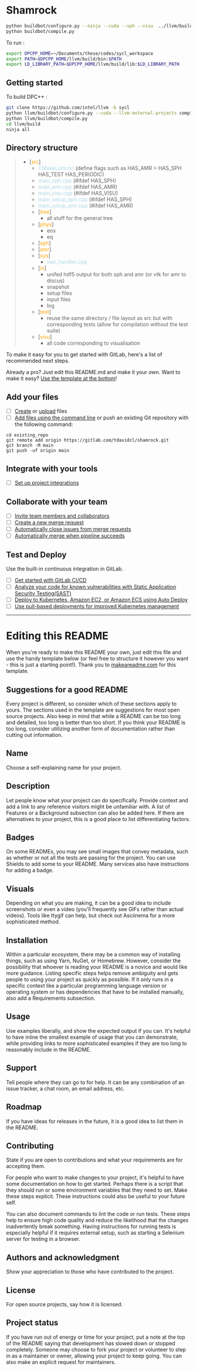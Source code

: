 # Shamrock

```bash
python buildbot/configure.py --ninja --cuda --sph --visu  ../llvm/build
python buildbot/compile.py
```

To run : 
```bash
export DPCPP_HOME=~/Documents/these/codes/sycl_workspace
export PATH=$DPCPP_HOME/llvm/build/bin:$PATH
export LD_LIBRARY_PATH=$DPCPP_HOME/llvm/build/lib:$LD_LIBRARY_PATH
```
## Getting started

To build DPC++ :

```bash
git clone https://github.com/intel/llvm -b sycl
python llvm/buildbot/configure.py --cuda --llvm-external-projects compiler-rt
python llvm/buildbot/compile.py
cd llvm/build
ninja all
```

## Directory structure


>- [<span style="color:orange">src</span>]
>    - <span style="color:lightblue">CMakeLists.txt</span> (define flags such as HAS_AMR >
HAS_SPH HAS_TEST HAS_PERIODIC)
>    - <span style="color:lightblue">main_sph.cpp</span> (#ifdef HAS_SPH)
>    - <span style="color:lightblue">main_amr.cpp</span> (#ifdef HAS_AMR)
>    - <span style="color:lightblue">main_visu.cpp</span> (#ifdef HAS_VISU)
>    - <span style="color:lightblue">main_setup_sph.cpp</span> (#ifdef HAS_SPH)
>    - <span style="color:lightblue">main_setup_amr.cpp</span> (#ifdef HAS_AMR)
>    - [<span style="color:orange">tree</span>]
>        - all stuff for the general tree
>    - [<span style="color:orange">phys</span>]
>        - eos
>        - eq
>    - [<span style="color:orange">sph</span>]
>    - [<span style="color:orange">amr</span>]
>    - [<span style="color:orange">sys</span>]
>        - <span style="color:lightblue">mpi_handler.cpp</span>
>    - [<span style="color:orange">io</span>]
>        - unifed hdf5 output for both sph and amr (or vtk for amr to discus)
>        - snapshot
>        - setup files
>        - input files
>        - log
>    - [<span style="color:orange">test</span>]
>        - reuse the same directory / file layout as src but with corresponding tests 
>            (allow for compilation without the test suite)
>    - [<span style="color:orange">visu</span>]
>        - all code corresponding to visualisation




To make it easy for you to get started with GitLab, here's a list of recommended next steps.

Already a pro? Just edit this README.md and make it your own. Want to make it easy? [Use the template at the bottom](#editing-this-readme)!

## Add your files

- [ ] [Create](https://gitlab.com/-/experiment/new_project_readme_content:a6ce3a1e4e526d43a45f897b9fb7acac?https://docs.gitlab.com/ee/user/project/repository/web_editor.html#create-a-file) or [upload](https://gitlab.com/-/experiment/new_project_readme_content:a6ce3a1e4e526d43a45f897b9fb7acac?https://docs.gitlab.com/ee/user/project/repository/web_editor.html#upload-a-file) files
- [ ] [Add files using the command line](https://gitlab.com/-/experiment/new_project_readme_content:a6ce3a1e4e526d43a45f897b9fb7acac?https://docs.gitlab.com/ee/gitlab-basics/add-file.html#add-a-file-using-the-command-line) or push an existing Git repository with the following command:

```
cd existing_repo
git remote add origin https://gitlab.com/tdavidcl/shamrock.git
git branch -M main
git push -uf origin main
```

## Integrate with your tools

- [ ] [Set up project integrations](https://gitlab.com/-/experiment/new_project_readme_content:a6ce3a1e4e526d43a45f897b9fb7acac?https://docs.gitlab.com/ee/user/project/integrations/)

## Collaborate with your team

- [ ] [Invite team members and collaborators](https://gitlab.com/-/experiment/new_project_readme_content:a6ce3a1e4e526d43a45f897b9fb7acac?https://docs.gitlab.com/ee/user/project/members/)
- [ ] [Create a new merge request](https://gitlab.com/-/experiment/new_project_readme_content:a6ce3a1e4e526d43a45f897b9fb7acac?https://docs.gitlab.com/ee/user/project/merge_requests/creating_merge_requests.html)
- [ ] [Automatically close issues from merge requests](https://gitlab.com/-/experiment/new_project_readme_content:a6ce3a1e4e526d43a45f897b9fb7acac?https://docs.gitlab.com/ee/user/project/issues/managing_issues.html#closing-issues-automatically)
- [ ] [Automatically merge when pipeline succeeds](https://gitlab.com/-/experiment/new_project_readme_content:a6ce3a1e4e526d43a45f897b9fb7acac?https://docs.gitlab.com/ee/user/project/merge_requests/merge_when_pipeline_succeeds.html)

## Test and Deploy

Use the built-in continuous integration in GitLab.

- [ ] [Get started with GitLab CI/CD](https://gitlab.com/-/experiment/new_project_readme_content:a6ce3a1e4e526d43a45f897b9fb7acac?https://docs.gitlab.com/ee/ci/quick_start/index.html)
- [ ] [Analyze your code for known vulnerabilities with Static Application Security Testing(SAST)](https://gitlab.com/-/experiment/new_project_readme_content:a6ce3a1e4e526d43a45f897b9fb7acac?https://docs.gitlab.com/ee/user/application_security/sast/)
- [ ] [Deploy to Kubernetes, Amazon EC2, or Amazon ECS using Auto Deploy](https://gitlab.com/-/experiment/new_project_readme_content:a6ce3a1e4e526d43a45f897b9fb7acac?https://docs.gitlab.com/ee/topics/autodevops/requirements.html)
- [ ] [Use pull-based deployments for improved Kubernetes management](https://gitlab.com/-/experiment/new_project_readme_content:a6ce3a1e4e526d43a45f897b9fb7acac?https://docs.gitlab.com/ee/user/clusters/agent/)

***

# Editing this README

When you're ready to make this README your own, just edit this file and use the handy template below (or feel free to structure it however you want - this is just a starting point!).  Thank you to [makeareadme.com](https://gitlab.com/-/experiment/new_project_readme_content:a6ce3a1e4e526d43a45f897b9fb7acac?https://www.makeareadme.com/) for this template.

## Suggestions for a good README
Every project is different, so consider which of these sections apply to yours. The sections used in the template are suggestions for most open source projects. Also keep in mind that while a README can be too long and detailed, too long is better than too short. If you think your README is too long, consider utilizing another form of documentation rather than cutting out information.

## Name
Choose a self-explaining name for your project.

## Description
Let people know what your project can do specifically. Provide context and add a link to any reference visitors might be unfamiliar with. A list of Features or a Background subsection can also be added here. If there are alternatives to your project, this is a good place to list differentiating factors.

## Badges
On some READMEs, you may see small images that convey metadata, such as whether or not all the tests are passing for the project. You can use Shields to add some to your README. Many services also have instructions for adding a badge.

## Visuals
Depending on what you are making, it can be a good idea to include screenshots or even a video (you'll frequently see GIFs rather than actual videos). Tools like ttygif can help, but check out Asciinema for a more sophisticated method.

## Installation
Within a particular ecosystem, there may be a common way of installing things, such as using Yarn, NuGet, or Homebrew. However, consider the possibility that whoever is reading your README is a novice and would like more guidance. Listing specific steps helps remove ambiguity and gets people to using your project as quickly as possible. If it only runs in a specific context like a particular programming language version or operating system or has dependencies that have to be installed manually, also add a Requirements subsection.

## Usage
Use examples liberally, and show the expected output if you can. It's helpful to have inline the smallest example of usage that you can demonstrate, while providing links to more sophisticated examples if they are too long to reasonably include in the README.

## Support
Tell people where they can go to for help. It can be any combination of an issue tracker, a chat room, an email address, etc.

## Roadmap
If you have ideas for releases in the future, it is a good idea to list them in the README.

## Contributing
State if you are open to contributions and what your requirements are for accepting them.

For people who want to make changes to your project, it's helpful to have some documentation on how to get started. Perhaps there is a script that they should run or some environment variables that they need to set. Make these steps explicit. These instructions could also be useful to your future self.

You can also document commands to lint the code or run tests. These steps help to ensure high code quality and reduce the likelihood that the changes inadvertently break something. Having instructions for running tests is especially helpful if it requires external setup, such as starting a Selenium server for testing in a browser.

## Authors and acknowledgment
Show your appreciation to those who have contributed to the project.

## License
For open source projects, say how it is licensed.

## Project status
If you have run out of energy or time for your project, put a note at the top of the README saying that development has slowed down or stopped completely. Someone may choose to fork your project or volunteer to step in as a maintainer or owner, allowing your project to keep going. You can also make an explicit request for maintainers.

